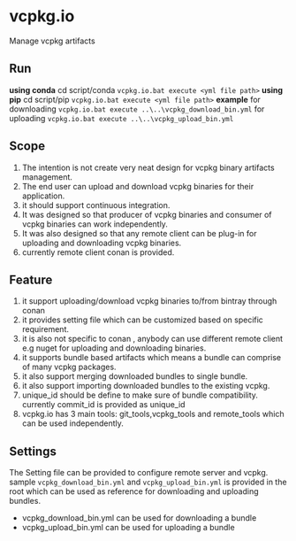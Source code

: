 # vcpkg.io
Manage vcpkg artifacts

## Run

**using conda**
cd script/conda
`vcpkg.io.bat execute <yml file path>`
**using pip**
cd script/pip
`vcpkg.io.bat execute <yml file path>`
**example**
for downloading
`vcpkg.io.bat execute ..\..\vcpkg_download_bin.yml`
for uploading
`vcpkg.io.bat execute ..\..\vcpkg_upload_bin.yml`

## Scope
1. The intention is not create very neat design for vcpkg binary artifacts management.
2. The end user can upload and download vcpkg binaries for their application.
3. it should support continuous integration. 
4. It was designed so that producer of vcpkg binaries and consumer of vcpkg binaries can work independently.
5. It was also designed so that any remote client can be plug-in for uploading and downloading vcpkg binaries.
6. currently remote client conan is provided.

## Feature
1. it support uploading/download vcpkg binaries to/from bintray through conan
2. it provides setting file which can be customized based on specific requirement.
3. it is also not specific to conan , anybody can use different remote client e.g nuget for uploading and downloading binaries.
4. it supports bundle based artifacts which means a bundle can comprise of many vcpkg packages.
6. it also support merging downloaded bundles to single bundle.
6. it also support importing downloaded bundles to the existing vcpkg.
7. unique_id should be define to make sure of bundle compatibility. currently commit_id is provided as unique_id
8. vcpkg.io has 3 main tools: git_tools,vcpkg_tools and remote_tools which can be used independently.

## Settings
The Setting file can be provided to configure remote server and vcpkg.
sample `vcpkg_download_bin.yml` and `vcpkg_upload_bin.yml` is provided in the root which can be used as reference for downloading and uploading bundles.
- vcpkg_download_bin.yml can be used for downloading a bundle
- vcpkg_upload_bin.yml can be used for uploading a bundle
